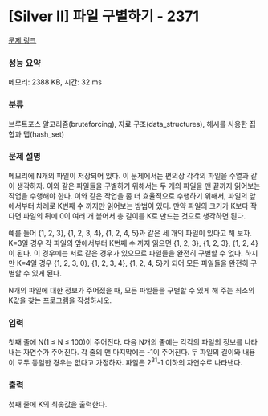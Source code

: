# [Silver II] 파일 구별하기 - 2371 

[문제 링크](https://www.acmicpc.net/problem/2371) 

### 성능 요약

메모리: 2388 KB, 시간: 32 ms

### 분류

브루트포스 알고리즘(bruteforcing), 자료 구조(data_structures), 해시를 사용한 집합과 맵(hash_set)

### 문제 설명

<p>메모리에 N개의 파일이 저장되어 있다. 이 문제에서는 편의상 각각의 파일을 수열과 같이 생각하자. 이와 같은 파일들을 구별하기 위해서는 두 개의 파일을 맨 끝까지 읽어보는 작업을 수행해야 한다. 이와 같은 작업을 좀 더 효율적으로 수행하기 위해서, 파일의 앞에서부터 차례로 K번째 수 까지만 읽어보는 방법이 있다. 만약 파일의 크기가 K보다 작다면 파일의 뒤에 0이 여러 개 붙어서 총 길이를 K로 만드는 것으로 생각하면 된다.</p>

<p>예를 들어 {1, 2, 3}, {1, 2, 3, 4}, {1, 2, 4, 5}과 같은 세 개의 파일이 있다고 해 보자. K=3일 경우 각 파일의 앞에서부터 K번째 수 까지 읽으면 {1, 2, 3}, {1, 2, 3}, {1, 2, 4}이 된다. 이 경우에는 서로 같은 경우가 있으므로 파일들을 완전히 구별할 수 없다. 하지만 K=4일 경우 {1, 2, 3, 0}, {1, 2, 3, 4}, {1, 2, 4, 5}가 되어 모든 파일들을 완전히 구별할 수 있게 된다.</p>

<p>N개의 파일에 대한 정보가 주어졌을 때, 모든 파일들을 구별할 수 있게 해 주는 최소의 K값을 찾는 프로그램을 작성하시오.</p>

### 입력 

 <p>첫째 줄에 N(1 ≤ N ≤ 100)이 주어진다. 다음 N개의 줄에는 각각의 파일의 정보를 나타내는 자연수가 주어진다. 각 줄의 맨 마지막에는 -1이 주어진다. 두 파일의 길이와 내용이 모두 동일한 경우는 없다고 가정하자. 파일은 2<sup>31</sup>-1 이하의 자연수로 나타낸다.</p>

### 출력 

 <p>첫째 줄에 K의 최솟값을 출력한다.</p>

